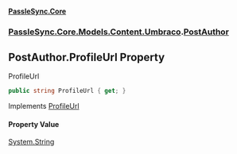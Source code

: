 #### [PassleSync.Core](index.md 'index')
### [PassleSync.Core.Models.Content.Umbraco](PassleSync.Core.Models.Content.Umbraco.md 'PassleSync.Core.Models.Content.Umbraco').[PostAuthor](PassleSync.Core.Models.Content.Umbraco.PostAuthor.md 'PassleSync.Core.Models.Content.Umbraco.PostAuthor')

## PostAuthor.ProfileUrl Property

ProfileUrl

```csharp
public string ProfileUrl { get; }
```

Implements [ProfileUrl](https://docs.microsoft.com/en-us/dotnet/api/PassleSync.Core.API.Models.IBasicAuthorDetails.ProfileUrl 'PassleSync.Core.API.Models.IBasicAuthorDetails.ProfileUrl')

#### Property Value
[System.String](https://docs.microsoft.com/en-us/dotnet/api/System.String 'System.String')